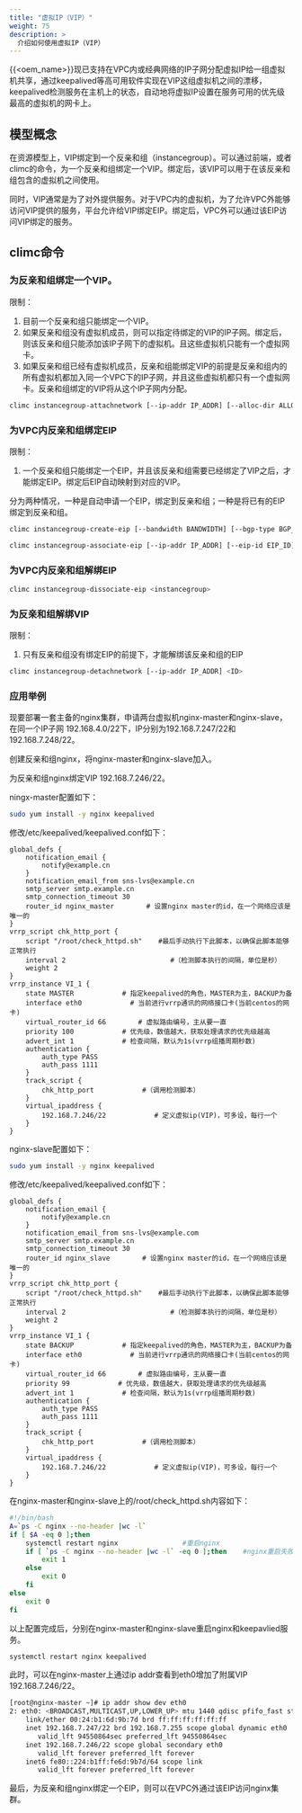 ```yaml
---
title: "虚拟IP（VIP）"
weight: 75
description: >
  介绍如何使用虚拟IP（VIP）
---
```


{{<oem_name>}}现已支持在VPC内或经典网络的IP子网分配虚拟IP给一组虚拟机共享，通过keepalived等高可用软件实现在VIP这组虚拟机之间的漂移，keepalived检测服务在主机上的状态，自动地将虚拟IP设置在服务可用的优先级最高的虚拟机的网卡上。

## 模型概念

在资源模型上，VIP绑定到一个反亲和组（instancegroup）。可以通过前端，或者climc的命令，为一个反亲和组绑定一个VIP。绑定后，该VIP可以用于在该反亲和组包含的虚拟机之间使用。

同时，VIP通常是为了对外提供服务。对于VPC内的虚拟机，为了允许VPC外能够访问VIP提供的服务，平台允许给VIP绑定EIP。绑定后，VPC外可以通过该EIP访问VIP绑定的服务。

## climc命令

### 为反亲和组绑定一个VIP。

限制：
1. 目前一个反亲和组只能绑定一个VIP。
2. 如果反亲和组没有虚拟机成员，则可以指定待绑定的VIP的IP子网。绑定后，则该反亲和组只能添加该IP子网下的虚拟机。且这些虚拟机只能有一个虚拟网卡。
2. 如果反亲和组已经有虚拟机成员，反亲和组能绑定VIP的前提是反亲和组内的所有虚拟机都加入同一个VPC下的IP子网，并且这些虚拟机都只有一个虚拟网卡。反亲和组绑定的VIP将从这个IP子网内分配。

```bash
climc instancegroup-attachnetwork [--ip-addr IP_ADDR] [--alloc-dir ALLOC_DIR] [--reserved] [--require-designated-ip] [--network-id NETWORK_ID] <instancegroup>
```

### 为VPC内反亲和组绑定EIP

限制：
1. 一个反亲和组只能绑定一个EIP，并且该反亲和组需要已经绑定了VIP之后，才能绑定EIP。绑定后EIP自动映射到对应的VIP。

分为两种情况，一种是自动申请一个EIP，绑定到反亲和组；一种是将已有的EIP绑定到反亲和组。

```bash
climc instancegroup-create-eip [--bandwidth BANDWIDTH] [--bgp-type BGP_TYPE] [--auto-dellocate] [--ip-addr IP_ADDR] [--charge-type CHARGE_TYPE] <instancegroup>
```

```bash
climc instancegroup-associate-eip [--ip-addr IP_ADDR] [--eip-id EIP_ID] <instancegroup>
```

### 为VPC内反亲和组解绑EIP

```bash
climc instancegroup-dissociate-eip <instancegroup>
```

### 为反亲和组解绑VIP

限制：
1. 只有反亲和组没有绑定EIP的前提下，才能解绑该反亲和组的EIP

```bash
climc instancegroup-detachnetwork [--ip-addr IP_ADDR] <ID>
```

### 应用举例

现要部署一套主备的nginx集群，申请两台虚拟机nginx-master和nginx-slave，在同一个IP子网 192.168.4.0/22下，IP分别为192.168.7.247/22和192.168.7.248/22。

创建反亲和组nginx，将nginx-master和nginx-slave加入。

为反亲和组nginx绑定VIP 192.168.7.246/22。

ningx-master配置如下：

```bash
sudo yum install -y nginx keepalived
```

修改/etc/keepalived/keepalived.conf如下：

```
global_defs {
    notification_email {
        notify@example.cn
    }
    notification_email_from sns-lvs@example.cn
    smtp_server smtp.example.cn
    smtp_connection_timeout 30
    router_id nginx_master        # 设置nginx master的id，在一个网络应该是唯一的
}
vrrp_script chk_http_port {
    script "/root/check_httpd.sh"    #最后手动执行下此脚本，以确保此脚本能够正常执行
    interval 2                          #（检测脚本执行的间隔，单位是秒）
    weight 2
}
vrrp_instance VI_1 {
    state MASTER            # 指定keepalived的角色，MASTER为主，BACKUP为备
    interface eth0            # 当前进行vrrp通讯的网络接口卡(当前centos的网卡)
    virtual_router_id 66        # 虚拟路由编号，主从要一直
    priority 100            # 优先级，数值越大，获取处理请求的优先级越高
    advert_int 1            # 检查间隔，默认为1s(vrrp组播周期秒数)
    authentication {
        auth_type PASS
        auth_pass 1111
    }
    track_script {
        chk_http_port            #（调用检测脚本）
    }
    virtual_ipaddress {
        192.168.7.246/22            # 定义虚拟ip(VIP)，可多设，每行一个
    }
}
```

nginx-slave配置如下：

```bash
sudo yum install -y nginx keepalived
```

修改/etc/keepalived/keepalived.conf如下：

```
global_defs {
    notification_email {
        notify@example.cn
    }
    notification_email_from sns-lvs@example.com
    smtp_server smtp.example.cn
    smtp_connection_timeout 30
    router_id nginx_slave        # 设置nginx master的id，在一个网络应该是唯一的
}
vrrp_script chk_http_port {
    script "/root/check_httpd.sh"    #最后手动执行下此脚本，以确保此脚本能够正常执行
    interval 2                          #（检测脚本执行的间隔，单位是秒）
    weight 2
}
vrrp_instance VI_1 {
    state BACKUP            # 指定keepalived的角色，MASTER为主，BACKUP为备
    interface eth0            # 当前进行vrrp通讯的网络接口卡(当前centos的网卡)
    virtual_router_id 66        # 虚拟路由编号，主从要一直
    priority 99            # 优先级，数值越大，获取处理请求的优先级越高
    advert_int 1            # 检查间隔，默认为1s(vrrp组播周期秒数)
    authentication {
        auth_type PASS
        auth_pass 1111
    }
    track_script {
        chk_http_port            #（调用检测脚本）
    }
    virtual_ipaddress {
        192.168.7.246/22            # 定义虚拟ip(VIP)，可多设，每行一个
    }
}
```

在nginx-master和nginx-slave上的/root/check_httpd.sh内容如下：

```bash
#!/bin/bash
A=`ps -C nginx --no-header |wc -l`        
if [ $A -eq 0 ];then                            
    systemctl restart nginx                #重启nginx
    if [ `ps -C nginx --no-header |wc -l` -eq 0 ];then    #nginx重启失败
        exit 1
    else
        exit 0
    fi
else
    exit 0
fi
```

以上配置完成后，分别在nginx-master和nginx-slave重启nginx和keepavlied服务。

```bash
systemctl restart nginx keepalived
```

此时，可以在nginx-master上通过ip addr查看到eth0增加了附属VIP 192.168.7.246/22。

```bash
[root@nginx-master ~]# ip addr show dev eth0
2: eth0: <BROADCAST,MULTICAST,UP,LOWER_UP> mtu 1440 qdisc pfifo_fast state UP group default qlen 1000
    link/ether 00:24:b1:6d:9b:7d brd ff:ff:ff:ff:ff:ff
    inet 192.168.7.247/22 brd 192.168.7.255 scope global dynamic eth0
       valid_lft 94550864sec preferred_lft 94550864sec
    inet 192.168.7.246/22 scope global secondary eth0
       valid_lft forever preferred_lft forever
    inet6 fe80::224:b1ff:fe6d:9b7d/64 scope link 
       valid_lft forever preferred_lft forever
```

最后，为反亲和组nginx绑定一个EIP，则可以在VPC外通过该EIP访问nginx集群。
